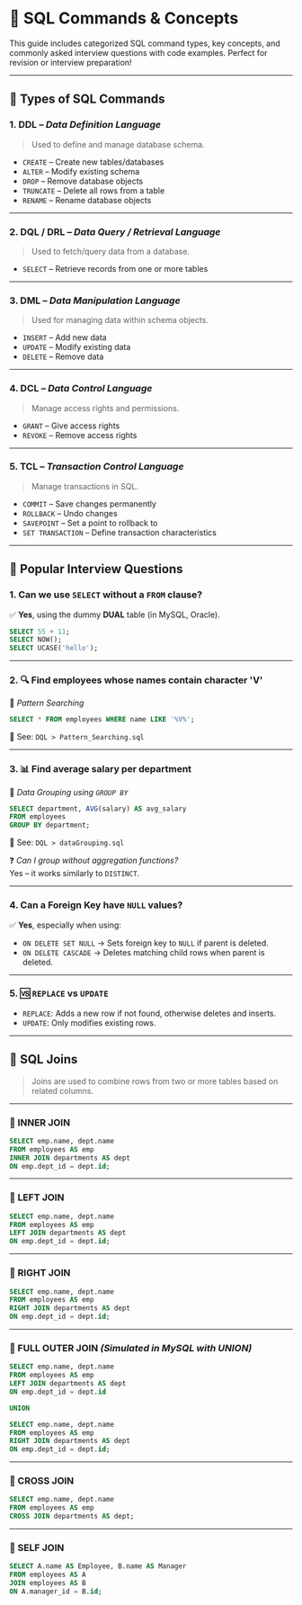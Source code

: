 
# 📘 SQL Commands & Concepts

This guide includes categorized SQL command types, key concepts, and commonly asked interview questions with code examples. Perfect for revision or interview preparation!

---

## 📂 Types of SQL Commands

### 1. **DDL** – *Data Definition Language*
> Used to define and manage database schema.

- `CREATE` – Create new tables/databases
- `ALTER` – Modify existing schema
- `DROP` – Remove database objects
- `TRUNCATE` – Delete all rows from a table
- `RENAME` – Rename database objects

---

### 2. **DQL / DRL** – *Data Query / Retrieval Language*
> Used to fetch/query data from a database.

- `SELECT` – Retrieve records from one or more tables

---

### 3. **DML** – *Data Manipulation Language*
> Used for managing data within schema objects.

- `INSERT` – Add new data
- `UPDATE` – Modify existing data
- `DELETE` – Remove data

---

### 4. **DCL** – *Data Control Language*
> Manage access rights and permissions.

- `GRANT` – Give access rights
- `REVOKE` – Remove access rights

---

### 5. **TCL** – *Transaction Control Language*
> Manage transactions in SQL.

- `COMMIT` – Save changes permanently
- `ROLLBACK` – Undo changes
- `SAVEPOINT` – Set a point to rollback to
- `SET TRANSACTION` – Define transaction characteristics

---

## 🧠 Popular Interview Questions

### 1. Can we use `SELECT` without a `FROM` clause?

✅ **Yes**, using the dummy **DUAL** table (in MySQL, Oracle).

```sql
SELECT 55 + 11;
SELECT NOW();
SELECT UCASE('hello');
```

---

### 2. 🔍 Find employees whose names contain character 'V'

📌 *Pattern Searching*

```sql
SELECT * FROM employees WHERE name LIKE '%V%';
```

📁 See: `DQL > Pattern_Searching.sql`

---

### 3. 📊 Find average salary per department

📌 *Data Grouping using `GROUP BY`*

```sql
SELECT department, AVG(salary) AS avg_salary 
FROM employees 
GROUP BY department;
```

📁 See: `DQL > dataGrouping.sql`

❓ *Can I group without aggregation functions?*  
Yes – it works similarly to `DISTINCT`.

---

### 4. Can a **Foreign Key** have `NULL` values?

✅ **Yes**, especially when using:

- `ON DELETE SET NULL` → Sets foreign key to `NULL` if parent is deleted.
- `ON DELETE CASCADE` → Deletes matching child rows when parent is deleted.

---

### 5. 🆚 `REPLACE` vs `UPDATE`

- `REPLACE`: Adds a new row if not found, otherwise deletes and inserts.
- `UPDATE`: Only modifies existing rows.

---

## 🔗 SQL Joins

> Joins are used to combine rows from two or more tables based on related columns.

---

### 🔹 INNER JOIN

```sql
SELECT emp.name, dept.name 
FROM employees AS emp 
INNER JOIN departments AS dept 
ON emp.dept_id = dept.id;
```

---

### 🔸 LEFT JOIN

```sql
SELECT emp.name, dept.name 
FROM employees AS emp 
LEFT JOIN departments AS dept 
ON emp.dept_id = dept.id;
```

---

### 🔸 RIGHT JOIN

```sql
SELECT emp.name, dept.name 
FROM employees AS emp 
RIGHT JOIN departments AS dept 
ON emp.dept_id = dept.id;
```

---

### 🔸 FULL OUTER JOIN *(Simulated in MySQL with UNION)*

```sql
SELECT emp.name, dept.name 
FROM employees AS emp 
LEFT JOIN departments AS dept 
ON emp.dept_id = dept.id

UNION

SELECT emp.name, dept.name 
FROM employees AS emp 
RIGHT JOIN departments AS dept 
ON emp.dept_id = dept.id;
```

---

### 🔸 CROSS JOIN

```sql
SELECT emp.name, dept.name 
FROM employees AS emp 
CROSS JOIN departments AS dept;
``` 

---

### 🔸 SELF JOIN

```sql
SELECT A.name AS Employee, B.name AS Manager 
FROM employees AS A
JOIN employees AS B 
ON A.manager_id = B.id;
```

